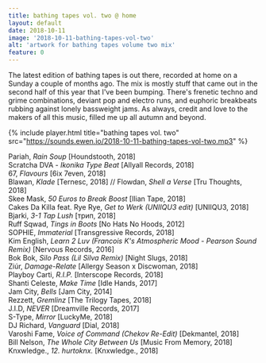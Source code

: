 ```yaml
---
title: bathing tapes vol. two @ home
layout: default
date: 2018-10-11
image: '2018-10-11-bathing-tapes-vol-two'
alt: 'artwork for bathing tapes volume two mix'
feature: 0
---
```


The latest edition of bathing tapes is out there, recorded at home on a Sunday a couple of months ago. The mix is mostly stuff that came out in the second half of this year that I've been bumping. There's frenetic techno and grime combinations, deviant pop and electro runs, and euphoric breakbeats rubbing against lonely bassweight jams. As always, credit and love to the makers of all this music, filled me up all autumn and beyond.

{% include player.html title="bathing tapes vol. two" src="https://sounds.ewen.io/2018-10-11-bathing-tapes-vol-two.mp3" %}

Pariah, _Rain Soup_ [Houndstooth, 2018]  
Scratcha DVA - _Ikonika Type Beat_ [Allyall Records, 2018]  
67, _Flavours_ [6ix 7even, 2018]  
Blawan, _Klade_ [Ternesc, 2018] // Flowdan, _Shell a Verse_ [Tru Thoughts,
2018]  
Skee Mask, _50 Euros to Break Boost_ [Ilian Tape, 2018]  
Cakes Da Killa feat. Rye Rye, _Get to Werk (UNIIQU3 edit)_ [UNIIQU3, 2018]  
Bjarki, _3-1 Tap Lush_ [трип, 2018]  
Ruff Sqwad, _Tings in Boots_ [No Hats No Hoods, 2012]  
SOPHIE, _Immaterial_ [Transgressive Records, 2018]  
Kim English, _Learn 2 Luv (Francois K's Atmospheric Mood - Pearson Sound Remix)_
[Nervous Records, 2016]  
Bok Bok, _Silo Pass (Lil Silva Remix)_ [Night Slugs, 2018]  
Ziúr, _Damage-Relate_ [Allergy Season x Discwoman, 2018]  
Playboy Carti, _R.I.P._ [Interscope Records, 2018]  
Shanti Celeste, _Make Time_ [Idle Hands, 2017]  
Jam City, _Bells_ [Jam City, 2014]  
Rezzett, _Gremlinz_ [The Trilogy Tapes, 2018]  
J.I.D, _NEVER_ [Dreamville Records, 2017]  
S-Type, _Mirror_ [LuckyMe, 2018]  
DJ Richard, _Vanguard_ [Dial, 2018]  
Varoshi Fame, _Voice of Command (Chekov Re-Edit)_ [Dekmantel, 2018]  
Bill Nelson, _The Whole City Between Us_ [Music From Memory, 2018]  
Knxwledge., _12. hurtoknx._ [Knxwledge., 2018]
